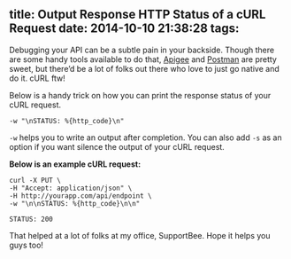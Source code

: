 title: Output Response HTTP Status of a cURL Request
date: 2014-10-10 21:38:28
tags:
---

Debugging your API can be a subtle pain in your backside. Though there are some handy tools available to do that, [Apigee](http://apigee.com) and [Postman](http://www.getpostman.com/) are pretty sweet, but there’d be a lot of folks out there who love to just go native and do it. cURL ftw! 

Below is a handy trick on how you can print the response status of your cURL request.

```
-w "\nSTATUS: %{http_code}\n"
```

`-w` helps you to write an output after completion.
You can also add `-s` as an option if you want silence the output of your cURL request. 

**Below is an example cURL request:**

```
curl -X PUT \
-H "Accept: application/json" \
-H http://yourapp.com/api/endpoint \
-w "\n\nSTATUS: %{http_code}\n\n"

STATUS: 200
```

That helped at a lot of folks at my office, SupportBee. Hope it helps you guys too!
